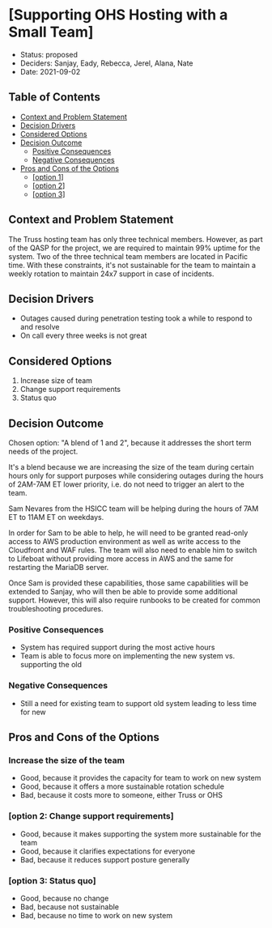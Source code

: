 # [Supporting OHS Hosting with a Small Team]
<!-- Source: https://raw.githubusercontent.com/adr/madr/master/template/template.md -->

* Status: proposed <!-- optional -->
* Deciders: Sanjay, Eady, Rebecca, Jerel, Alana, Nate <!-- optional -->
* Date: 2021-09-02 <!-- optional -->

## Table of Contents

<!-- toc -->

* [Context and Problem Statement](#context-and-problem-statement)
* [Decision Drivers](#decision-drivers)
* [Considered Options](#considered-options)
* [Decision Outcome](#decision-outcome)
  * [Positive Consequences](#positive-consequences)
  * [Negative Consequences](#negative-consequences)
* [Pros and Cons of the Options](#pros-and-cons-of-the-options)
  * [[option 1]](#option-1)
  * [[option 2]](#option-2)
  * [[option 3]](#option-3)

<!-- Regenerate with "pre-commit run -a markdown-toc" -->

<!-- tocstop -->

## Context and Problem Statement

The Truss hosting team has only three technical members. However, as part of the QASP for the project, we are required to maintain 99% uptime for the system. Two of the three technical team members are located in Pacific time. With these constraints, it's not sustainable for the team to maintain a weekly rotation to maintain 24x7 support in case of incidents.

## Decision Drivers <!-- optional -->

* Outages caused during penetration testing took a while to respond to and resolve
* On call every three weeks is not great

## Considered Options

1. Increase size of team
1. Change support requirements
1. Status quo

## Decision Outcome

Chosen option: "A blend of 1 and 2", because it addresses the short term needs of the project.

It's a blend because we are increasing the size of the team during certain hours only for support purposes while considering outages during the hours of 2AM-7AM ET lower priority, i.e. do not need to trigger an alert to the team.

Sam Nevares from the HSICC team will be helping during the hours of 7AM ET to 11AM ET on weekdays.

In order for Sam to be able to help, he will need to be granted read-only access to AWS production environment as well as write access to the Cloudfront and WAF rules. The team will also need to enable him to switch to Lifeboat without providing more access in AWS and the same for restarting the MariaDB server.

Once Sam is provided these capabilities, those same capabilities will be extended to Sanjay, who will then be able to provide some additional support. However, this will also require runbooks to be created for common troubleshooting procedures.

### Positive Consequences <!-- optional -->

* System has required support during the most active hours
* Team is able to focus more on implementing the new system vs. supporting the old

### Negative Consequences <!-- optional -->

* Still a need for existing team to support old system leading to less time for new

## Pros and Cons of the Options <!-- optional -->

### Increase the size of the team

* Good, because it provides the capacity for team to work on new system
* Good, because it offers a more sustainable rotation schedule
* Bad, because it costs more to someone, either Truss or OHS

### [option 2: Change support requirements]

* Good, because it makes supporting the system more sustainable for the team
* Good, because it clarifies expectations for everyone
* Bad, because it reduces support posture generally

### [option 3: Status quo]

* Good, because no change
* Bad, because not sustainable
* Bad, because no time to work on new system

